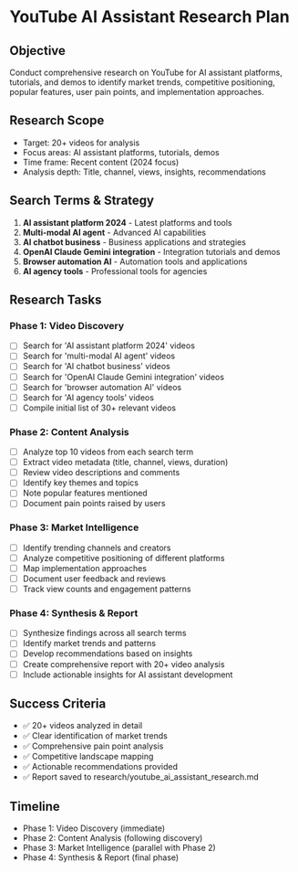 # YouTube AI Assistant Research Plan

## Objective
Conduct comprehensive research on YouTube for AI assistant platforms, tutorials, and demos to identify market trends, competitive positioning, popular features, user pain points, and implementation approaches.

## Research Scope
- Target: 20+ videos for analysis
- Focus areas: AI assistant platforms, tutorials, demos
- Time frame: Recent content (2024 focus)
- Analysis depth: Title, channel, views, insights, recommendations

## Search Terms & Strategy
1. **AI assistant platform 2024** - Latest platforms and tools
2. **Multi-modal AI agent** - Advanced AI capabilities  
3. **AI chatbot business** - Business applications and strategies
4. **OpenAI Claude Gemini integration** - Integration tutorials and demos
5. **Browser automation AI** - Automation tools and applications
6. **AI agency tools** - Professional tools for agencies

## Research Tasks

### Phase 1: Video Discovery
- [ ] Search for 'AI assistant platform 2024' videos
- [ ] Search for 'multi-modal AI agent' videos  
- [ ] Search for 'AI chatbot business' videos
- [ ] Search for 'OpenAI Claude Gemini integration' videos
- [ ] Search for 'browser automation AI' videos
- [ ] Search for 'AI agency tools' videos
- [ ] Compile initial list of 30+ relevant videos

### Phase 2: Content Analysis
- [ ] Analyze top 10 videos from each search term
- [ ] Extract video metadata (title, channel, views, duration)
- [ ] Review video descriptions and comments
- [ ] Identify key themes and topics
- [ ] Note popular features mentioned
- [ ] Document pain points raised by users

### Phase 3: Market Intelligence
- [ ] Identify trending channels and creators
- [ ] Analyze competitive positioning of different platforms
- [ ] Map implementation approaches
- [ ] Document user feedback and reviews
- [ ] Track view counts and engagement patterns

### Phase 4: Synthesis & Report
- [ ] Synthesize findings across all search terms
- [ ] Identify market trends and patterns
- [ ] Develop recommendations based on insights
- [ ] Create comprehensive report with 20+ video analysis
- [ ] Include actionable insights for AI assistant development

## Success Criteria
- ✅ 20+ videos analyzed in detail
- ✅ Clear identification of market trends
- ✅ Comprehensive pain point analysis
- ✅ Competitive landscape mapping
- ✅ Actionable recommendations provided
- ✅ Report saved to research/youtube_ai_assistant_research.md

## Timeline
- Phase 1: Video Discovery (immediate)
- Phase 2: Content Analysis (following discovery)
- Phase 3: Market Intelligence (parallel with Phase 2)
- Phase 4: Synthesis & Report (final phase)